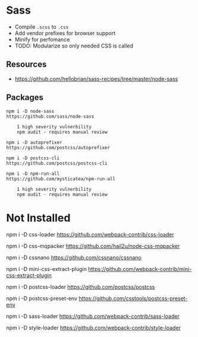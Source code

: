 # Sass

* Compile `.scss` to `.css`
* Add vendor prefixes for browser support
* Minify for perfomance
* TODO: Modularize so only needed CSS is called

## Resources

* https://github.com/hellobrian/sass-recipes/tree/master/node-sass


## Packages

    npm i -D node-sass
    https://github.com/sass/node-sass

        1 high severity vulnerbility
        npm audit - requires manual review

    npm i -D autoprefixer
    https://github.com/postcss/autoprefixer

    npm i -D postcss-cli
    https://github.com/postcss/postcss-cli

    npm i -D npm-run-all
    https://github.com/mysticatea/npm-run-all

        1 high severity vulnerbility
        npm audit - requires manual review


# Not Installed

npm i -D css-loader
https://github.com/webpack-contrib/css-loader

npm i -D css-mqpacker
https://github.com/hail2u/node-css-mqpacker

npm i -D cssnano
https://github.com/cssnano/cssnano

npm i -D mini-css-extract-plugin
https://github.com/webpack-contrib/mini-css-extract-plugin

npm i -D postcss-loader
https://github.com/postcss/postcss

npm i -D postcss-preset-env
https://github.com/csstools/postcss-preset-env

npm i -D sass-loader
https://github.com/webpack-contrib/sass-loader

npm i -D style-loader
https://github.com/webpack-contrib/style-loader
